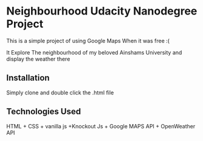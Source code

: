 # Neighbourhood Udacity Nanodegree Project

This is a simple project of using Google Maps  When it was free :(  

It  Explore The neighbourhood of my beloved Ainshams University and  display the weather there 



## Installation

Simply clone and double click the .html file 

## Technologies Used

HTML + CSS + vanilla js +Knockout Js + Google MAPS API + OpenWeather API
